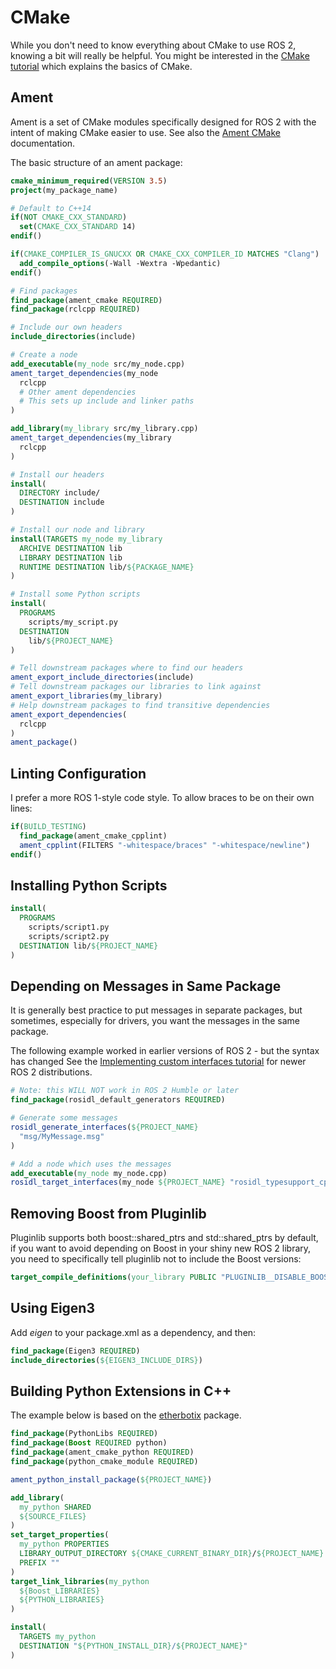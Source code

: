 # CMake

While you don't need to know everything about CMake to use ROS 2, knowing a bit
will really be helpful. You might be interested in the
[CMake tutorial](https://cmake.org/cmake/help/latest/guide/tutorial/index.html)
which explains the basics of CMake.

## Ament

Ament is a set of CMake modules specifically designed for ROS 2 with the intent
of making CMake easier to use. See also the
[Ament CMake](https://index.ros.org/doc/ros2/Tutorials/Ament-CMake-Documentation/)
documentation.

The basic structure of an ament package:

```cmake
cmake_minimum_required(VERSION 3.5)
project(my_package_name)

# Default to C++14
if(NOT CMAKE_CXX_STANDARD)
  set(CMAKE_CXX_STANDARD 14)
endif()

if(CMAKE_COMPILER_IS_GNUCXX OR CMAKE_CXX_COMPILER_ID MATCHES "Clang")
  add_compile_options(-Wall -Wextra -Wpedantic)
endif()

# Find packages
find_package(ament_cmake REQUIRED)
find_package(rclcpp REQUIRED)

# Include our own headers
include_directories(include)

# Create a node
add_executable(my_node src/my_node.cpp)
ament_target_dependencies(my_node
  rclcpp
  # Other ament dependencies
  # This sets up include and linker paths
)

add_library(my_library src/my_library.cpp)
ament_target_dependencies(my_library
  rclcpp
)

# Install our headers
install(
  DIRECTORY include/
  DESTINATION include
)

# Install our node and library
install(TARGETS my_node my_library
  ARCHIVE DESTINATION lib
  LIBRARY DESTINATION lib
  RUNTIME DESTINATION lib/${PACKAGE_NAME}
)

# Install some Python scripts
install(
  PROGRAMS
    scripts/my_script.py
  DESTINATION
    lib/${PROJECT_NAME}
)

# Tell downstream packages where to find our headers
ament_export_include_directories(include)
# Tell downstream packages our libraries to link against
ament_export_libraries(my_library)
# Help downstream packages to find transitive dependencies
ament_export_dependencies(
  rclcpp
)
ament_package()
```

## Linting Configuration

I prefer a more ROS 1-style code style. To allow braces to be on their
own lines:

```cmake
if(BUILD_TESTING)
  find_package(ament_cmake_cpplint)
  ament_cpplint(FILTERS "-whitespace/braces" "-whitespace/newline")
endif()
```

## Installing Python Scripts

```cmake
install(
  PROGRAMS
    scripts/script1.py
    scripts/script2.py
  DESTINATION lib/${PROJECT_NAME}
)
```

## Depending on Messages in Same Package

It is generally best practice to put messages in separate packages, but sometimes,
especially for drivers, you want the messages in the same package.

The following example worked in earlier versions of ROS 2 - but the syntax has changed
See the [Implementing custom interfaces tutorial](https://docs.ros.org/en/rolling/Tutorials/Beginner-Client-Libraries/Single-Package-Define-And-Use-Interface.html#link-against-the-interface) for newer ROS 2 distributions.

```cmake
# Note: this WILL NOT work in ROS 2 Humble or later
find_package(rosidl_default_generators REQUIRED)

# Generate some messages
rosidl_generate_interfaces(${PROJECT_NAME}
  "msg/MyMessage.msg"
)

# Add a node which uses the messages
add_executable(my_node my_node.cpp)
rosidl_target_interfaces(my_node ${PROJECT_NAME} "rosidl_typesupport_cpp")
```

## Removing Boost from Pluginlib

Pluginlib supports both boost::shared_ptrs and std::shared_ptrs by default,
if you want to avoid depending on Boost in your shiny new ROS 2 library, you
need to specifically tell pluginlib not to include the Boost versions:

```cmake
target_compile_definitions(your_library PUBLIC "PLUGINLIB__DISABLE_BOOST_FUNCTIONS")
```

## Using Eigen3

Add _eigen_ to your package.xml as a dependency, and then:

```cmake
find_package(Eigen3 REQUIRED)
include_directories(${EIGEN3_INCLUDE_DIRS})
```

## Building Python Extensions in C++

The example below is based on the
[etherbotix](https://github.com/mikeferguson/etherbotix) package.

```cmake
find_package(PythonLibs REQUIRED)
find_package(Boost REQUIRED python)
find_package(ament_cmake_python REQUIRED)
find_package(python_cmake_module REQUIRED)

ament_python_install_package(${PROJECT_NAME})

add_library(
  my_python SHARED
  ${SOURCE_FILES}
)
set_target_properties(
  my_python PROPERTIES
  LIBRARY_OUTPUT_DIRECTORY ${CMAKE_CURRENT_BINARY_DIR}/${PROJECT_NAME}
  PREFIX ""
)
target_link_libraries(my_python
  ${Boost_LIBRARIES}
  ${PYTHON_LIBRARIES}
)

install(
  TARGETS my_python
  DESTINATION "${PYTHON_INSTALL_DIR}/${PROJECT_NAME}"
)
```
